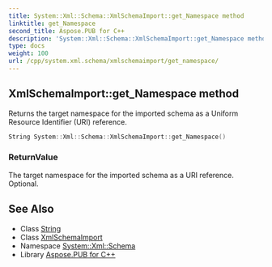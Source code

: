 ```yaml
---
title: System::Xml::Schema::XmlSchemaImport::get_Namespace method
linktitle: get_Namespace
second_title: Aspose.PUB for C++
description: 'System::Xml::Schema::XmlSchemaImport::get_Namespace method. Returns the target namespace for the imported schema as a Uniform Resource Identifier (URI) reference in C++.'
type: docs
weight: 100
url: /cpp/system.xml.schema/xmlschemaimport/get_namespace/
---
```

## XmlSchemaImport::get_Namespace method


Returns the target namespace for the imported schema as a Uniform Resource Identifier (URI) reference.

```cpp
String System::Xml::Schema::XmlSchemaImport::get_Namespace()
```


### ReturnValue

The target namespace for the imported schema as a URI reference. Optional.

## See Also

* Class [String](../../../system/string/)
* Class [XmlSchemaImport](../)
* Namespace [System::Xml::Schema](../../)
* Library [Aspose.PUB for C++](../../../)
